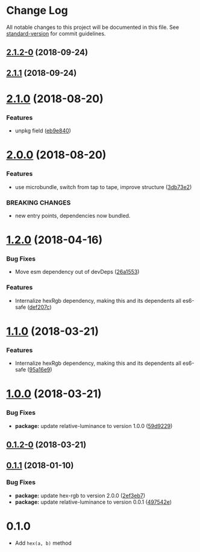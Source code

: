 # Change Log

All notable changes to this project will be documented in this file. See [standard-version](https://github.com/conventional-changelog/standard-version) for commit guidelines.

<a name="2.1.2-0"></a>
## [2.1.2-0](https://github.com/tmcw/wcag-contrast/compare/v2.1.1...v2.1.2-0) (2018-09-24)



<a name="2.1.1"></a>
## [2.1.1](https://github.com/tmcw/wcag-contrast/compare/v2.1.0...v2.1.1) (2018-09-24)



<a name="2.1.0"></a>
# [2.1.0](https://github.com/tmcw/wcag-contrast/compare/v2.0.0...v2.1.0) (2018-08-20)


### Features

* unpkg field ([eb9e840](https://github.com/tmcw/wcag-contrast/commit/eb9e840))



<a name="2.0.0"></a>
# [2.0.0](https://github.com/tmcw/wcag-contrast/compare/v1.2.0...v2.0.0) (2018-08-20)


### Features

* use microbundle, switch from tap to tape, improve structure ([3db73e2](https://github.com/tmcw/wcag-contrast/commit/3db73e2))


### BREAKING CHANGES

* new entry points, dependencies now bundled.



<a name="1.2.0"></a>
# [1.2.0](https://github.com/tmcw/wcag-contrast/compare/v1.0.0...v1.2.0) (2018-04-16)


### Bug Fixes

* Move esm dependency out of devDeps ([26a1553](https://github.com/tmcw/wcag-contrast/commit/26a1553))


### Features

* Internalize hexRgb dependency, making this and its dependents all es6-safe ([def207c](https://github.com/tmcw/wcag-contrast/commit/def207c))



<a name="1.1.0"></a>
# [1.1.0](https://github.com/tmcw/wcag-contrast/compare/v1.0.0...v1.1.0) (2018-03-21)


### Features

* Internalize hexRgb dependency, making this and its dependents all es6-safe ([95a16e9](https://github.com/tmcw/wcag-contrast/commit/95a16e9))



<a name="1.0.0"></a>
# [1.0.0](https://github.com/tmcw/wcag-contrast/compare/v0.1.1...v1.0.0) (2018-03-21)


### Bug Fixes

* **package:** update relative-luminance to version 1.0.0 ([59d9229](https://github.com/tmcw/wcag-contrast/commit/59d9229))



<a name="0.1.2-0"></a>
## [0.1.2-0](https://github.com/tmcw/wcag-contrast/compare/v0.1.1...v0.1.2-0) (2018-03-21)



<a name="0.1.1"></a>
## [0.1.1](https://github.com/tmcw/wcag-contrast/compare/v0.1.0...v0.1.1) (2018-01-10)


### Bug Fixes

* **package:** update hex-rgb to version 2.0.0 ([2ef3eb7](https://github.com/tmcw/wcag-contrast/commit/2ef3eb7))
* **package:** update relative-luminance to version 0.0.1 ([497542e](https://github.com/tmcw/wcag-contrast/commit/497542e))



# 0.1.0

* Add `hex(a, b)` method
